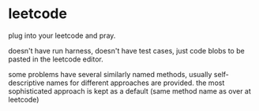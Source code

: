 # leetcode

plug into your leetcode and pray.

doesn't have run harness, doesn't have test cases, just code blobs to be pasted in the leetcode editor.

some problems have several similarly named methods, usually self-descriptive names for different approaches are provided. the most sophisticated approach is kept as a default (same method name as over at leetcode) 

